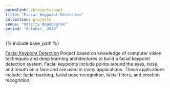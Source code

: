 ```yaml
---
permalink: /projects/aae1
title: "Facial Keypoint Detection"
collection: projects
venue: "Udacity Nanodegree"
period: "October, 2019"
---
```


{% include base_path %}


[Facial Keypoint Detection](https://github.com/ahkhalwai/Udacity_Nanodegree/tree/master/Computer%20Vision/Facial%20Keypoint%20Detection) Porject based on knowledge of computer vision techniques and deep learning architectures to build a facial keypoint detection system. Facial keypoints include points around the eyes, nose, and mouth on a face and are used in many applications. These applications include: facial tracking, facial pose recognition, facial filters, and emotion recognition. 

